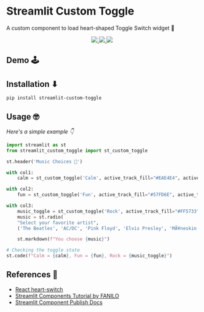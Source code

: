 # Streamlit Custom Toggle

A custom component to load heart-shaped Toggle Switch widget 🧡

<p align="center">
 <a href="https://pypi.org/project/streamlit-custom-toggle/0.1.1/">
  <img src="https://img.shields.io/pypi/v/streamlit-custom-toggle?color=brightgreen" />
 </a>
 <a href="https://github.com/ShruAgarwal/streamlit-custom-toggle/blob/main/LICENSE">
  <img src="https://img.shields.io/badge/License-MIT-orange.svg" />
 </a>
 <a href="https://pypi.org/project/streamlit-custom-toggle/">
  <img src="https://img.shields.io/pypi/dm/streamlit-custom-toggle?color=pink" />
 </a>
</p>

## Demo 🕹

<!--<p align="center">
  <img src="https://github.com/ShruAgarwal/streamlit-custom-toggle/blob/main/demo.gif"/>
</p>-->

## Installation ⬇

```
pip install streamlit-custom-toggle
```

## Usage 🤓

*Here's a simple example 👇*

```python
import streamlit as st
from streamlit_custom_toggle import st_custom_toggle

st.header('Music Choices 🎵')

with col1:
    calm = st_custom_toggle('Calm', active_track_fill="#EAE4E4", active_thumb_color="#EAE4E4", value="true", key="toggle1")  # Disabled toggle switch

with col2:
    fun = st_custom_toggle('Fun', active_track_fill="#57FD6E", active_thumb_color="#EAE4E4", key="toggle2")

with col3:
    music_toggle = st_custom_toggle('Rock', active_track_fill="#FF5733", active_thumb_color="#900C3F", key="toggle3")
    music = st.radio(
    "Select your favorite artist",
    ('The Beatles', 'AC/DC', 'Pink Floyd', 'Elvis Presley', 'MÃ¥neskin'), disabled=music_toggle)

    st.markdown(f"You choose {music}")

# Checking the toggle state
st.code(f"Calm = {calm}, Fun = {fun}, Rock = {music_toggle}")
```

## References 🤩

- [React heart-switch](https://github.com/anatoliygatt/heart-switch)
- [Streamlit Components Tutorial by FANILO](https://streamlit-components-tutorial.netlify.app/)
- [Streamlit Component Publish Docs](https://docs.streamlit.io/library/components/publish)
